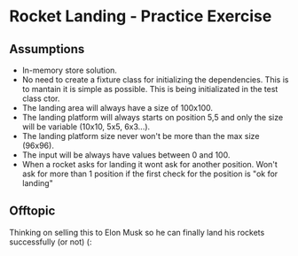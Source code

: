 # Rocket Landing - Practice Exercise

## Assumptions
* In-memory store solution.
* No need to create a fixture class for initializing the dependencies. This is to mantain it is simple as possible. This is being initializated in the test class ctor.
* The landing area will always have a size of 100x100.
* The landing platform will always starts on position 5,5 and only the size will be variable (10x10, 5x5, 6x3...).
* The landing platform size never won't be  more than the max size (96x96).
* The input will be always have values between 0 and 100.
* When a rocket asks for landing it wont ask for another position. Won't ask for more than 1 position if the first check for the position is "ok for landing"

## Offtopic

Thinking on selling this to Elon Musk so he can finally land his rockets successfully (or not) (: